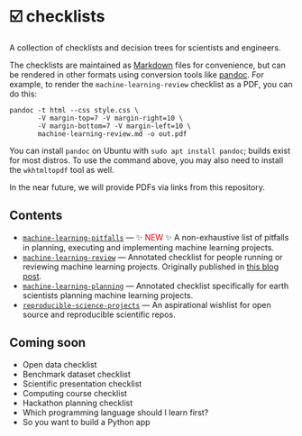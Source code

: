 # ☑️ checklists

A collection of checklists and decision trees for scientists and engineers.

The checklists are maintained as [Markdown](https://www.markdownguide.org/) files for convenience, but can be rendered in other formats using conversion tools like [pandoc](https://pandoc.org/). For example, to render the `machine-learning-review` checklist as a PDF, you can do this:

```shell
pandoc -t html --css style.css \
       -V margin-top=7 -V margin-right=10 \
       -V margin-bottom=7 -V margin-left=10 \
       machine-learning-review.md -o out.pdf
```

You can install `pandoc` on Ubuntu with `sudo apt install pandoc`; builds exist for most distros. To use the command above, you may also need to install the `wkhtmltopdf` tool as well.

In the near future, we will provide PDFs via links from this repository.


## Contents

- [`machine-learning-pitfalls`](./machine-learning-pitfalls.md) &mdash; ✨ <span style="color:#dd0000">NEW</span> ✨ A non-exhaustive list of pitfalls in planning, executing and implementing machine learning projects.
- [`machine-learning-review`](./machine-learning-review.md) &mdash; Annotated checklist for people running or reviewing machine learning projects. Originally published in [this blog post](https://agilescientific.com/blog/2019/4/9/machine-learning-project-review-checklist).
- [`machine-learning-planning`](./machine-learning-planning.md) &mdash; Annotated checklist specifically for earth scientists planning machine learning projects.
- [`reproducible-science-projects`](./reproducible-science-projects.md) &mdash; An aspirational wishlist for open source and reproducible scientific repos.


## Coming soon

- Open data checklist
- Benchmark dataset checklist
- Scientific presentation checklist
- Computing course checklist
- Hackathon planning checklist
- Which programming language should I learn first?
- So you want to build a Python app
